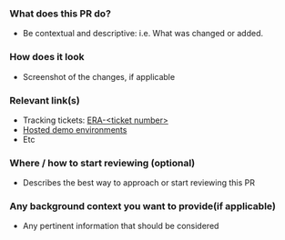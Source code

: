### What does this PR do?
- Be contextual and descriptive: i.e. What was changed or added.

### How does it look
- Screenshot of the changes, if applicable

### Relevant link(s)
* Tracking tickets: [ERA-\<ticket number\>](https://allenai.atlassian.net/browse/ERA-<ticket-number>)
* [Hosted demo environments](https://era-<ticket-number>.pamdas.org)
* Etc

### Where / how to start reviewing (optional)
- Describes the best way to approach or start reviewing this PR

### Any background context you want to provide(if applicable)
- Any pertinent information that should be considered
